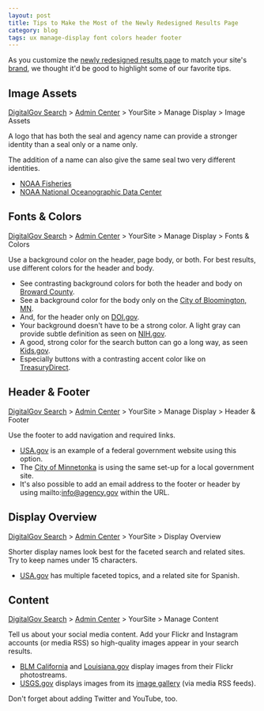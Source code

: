 ```yaml
---
layout: post
title: Tips to Make the Most of the Newly Redesigned Results Page
category: blog
tags: ux manage-display font colors header footer
---
```


As you customize the [newly redesigned results page](/blog/serp-redesign.html) to match your site's [brand](/manual/brand.html), we thought it'd be good to highlight some of our favorite tips.

## Image Assets

[DigitalGov Search](/index.html) > [Admin Center](https://search.usa.gov/sites/) > YourSite > Manage Display > Image Assets

A logo that has both the seal and agency name can provide a stronger identity than a seal only or a name only. 

The addition of a name can also give the same seal two very different identities.

* [NOAA Fisheries](http://search.usa.gov/search?&m=&affiliate=nmfs.noaa.gov&query=fisheries)
* [NOAA National Oceanographic Data Center](http://search.usa.gov/search?affiliate=nodc.noaa.gov&query=wilmington) 

## Fonts & Colors

[DigitalGov Search](/index.html) > [Admin Center](https://search.usa.gov/sites/) > YourSite > Manage Display > Fonts & Colors

Use a background color on the header, page body, or both. For best results, use different colors for the header and body.  

* See contrasting background colors for both the header and body on [Broward County](http://search.broward.org/search?affiliate=co.broward.fl.us&query=everglades).
* See a background color for the body only on the [City of Bloomington, MN](http://search.bloomingtonmn.gov/search?&affiliate=cityofbloomingtonmnsearchresults&query=farmers+market).
* And, for the header only on [DOI.gov](http://search.doi.gov/search?affiliate=doi.gov&query=washington+monument).
* Your background doesn't have to be a strong color. A light gray can provide subtle definition as seen on [NIH.gov](http://search.nih.gov/search?&affiliate=nih&query=library).
* A good, strong color for the search button can go a long way, as seen [Kids.gov](http://search.usa.gov/search?&affiliate=kidsgov&query=washington).
* Especially buttons with a contrasting accent color like on [TreasuryDirect](http://search.usa.gov/search?query=gold&affiliate=treasurydirect).

## Header & Footer

[DigitalGov Search](/index.html) > [Admin Center](https://search.usa.gov/sites/) > YourSite > Manage Display > Header & Footer

Use the footer to add navigation and required links.

* [USA.gov](http://search.usa.gov/search?&m=&affiliate=usagov&query=congress) is an example of a federal government website using this option.
* The [City of Minnetonka](http://search.usa.gov/search?&affiliate=thecityofminnnetonkasearchresults&query=lakes) is using the same set-up for a local government site.
* It's also possible to add an email address to the footer or header by using mailto:info@agency.gov within the URL.

## Display Overview

[DigitalGov Search](/index.html) > [Admin Center](https://search.usa.gov/sites/) > YourSite > Display Overview

Shorter display names look best for the faceted search and related sites. Try to keep names under 15 characters.

* [USA.gov](http://search.usa.gov/search?affiliate=usagov&query=visas) has multiple faceted topics, and a related site for Spanish.

## Content

[DigitalGov Search](/index.html) > [Admin Center](https://search.usa.gov/sites/) > YourSite > Manage Content

Tell us about your social media content. Add your Flickr and Instagram accounts (or media RSS) so high-quality images appear in your search results.

* [BLM California](http://search.usa.gov/search/images?affiliate=blmca&query=piedras+blancas) and [Louisiana.gov](http://search.usa.gov/search/images?affiliate=www.louisiana.gov&query=hurricanes) display images from their Flickr photostreams.
* [USGS.gov](http://search.usa.gov/search/news?&affiliate=usgs&channel=1438&query=polar+bear) displays images from its [image gallery](http://gallery.usgs.gov/) (via media RSS feeds).

Don't forget about adding Twitter and YouTube, too.

